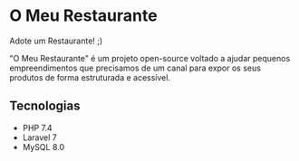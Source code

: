 # O Meu Restaurante

Adote um Restaurante! ;)

"O Meu Restaurante" é um projeto open-source voltado a ajudar pequenos empreendimentos que precisamos de
um canal para expor os seus produtos de forma estruturada e acessível.

## Tecnologias

* PHP 7.4
* Laravel 7
* MySQL 8.0
